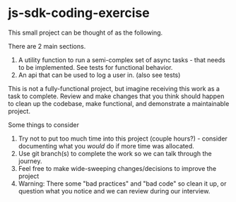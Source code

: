 # js-sdk-coding-exercise

This small project can be thought of as the following.

There are 2 main sections.

1. A utility function to run a semi-complex set of async tasks - that needs to be implemented. See tests for functional behavior.
2. An api that can be used to log a user in. (also see tests)

This is not a fully-functional project, but imagine receiving this work as a task to complete. Review and make changes that you think should happen to clean up the codebase, make functional, and demonstrate a maintainable project.

Some things to consider

1. Try not to put too much time into this project (couple hours?) - consider documenting what you _would_ do if more time was allocated.
2. Use git branch(s) to complete the work so we can talk through the journey.
3. Feel free to make wide-sweeping changes/decisions to improve the project
4. Warning: There some "bad practices" and "bad code" so clean it up, or question what you notice and we can review during our interview.
